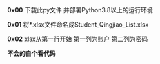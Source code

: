 **0x00** 下载此py文件 并部署Python3.8以上的运行环境

**0x01** 将*.xlsx文件命名成Student_Qingjiao_List.xlsx

**0x02** xlsx从第一行开始 第一列为账户 第二列为密码

**不会的自个看代码**

